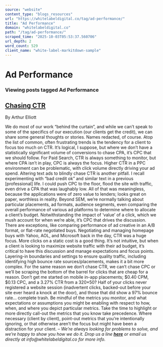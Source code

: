 ```yaml
---
source: "website"
content_type: "blogs_resources"
url: "https://whitelabeldigital.co/tag/ad-performance/"
title: "Ad Performance"
domain: "whitelabeldigital.co"
path: "/tag/ad-performance/"
scraped_time: "2025-10-03T05:53:37.560706"
url_depth: 2
word_count: 529
client_name: "white-label-markitdown-sample"
---
```


# Ad Performance

### Viewing posts tagged Ad Performance

## [Chasing CTR](https://whitelabeldigital.co/chasing-ctr/)

By Arthur Elliott

We do most of our work “behind the curtain”, and while we can’t speak to some of the specifics of our execution (our clients get the credit), we can share some general thoughts or stories. Names redacted, of course. Atop the list of common, often frustrating trends is the tendency for a client to focus too much on CTR. It’s logical, I suppose, but where we don’t have a statistically significant volume of conversions to chase CPA, it’s CPC that we should follow. For Paid Search, CTR is always something to monitor, but where CPA isn’t in play, CPC is always the focus. Higher CTR in a PPC environment can be problematic, with click volume directly driving your ad spend. Altering text ads to blindly chase CTR is another pitfall. I recall experimenting with “bad credit ok” and similar text in a previous [professional] life. I could push CPC to the floor, flood the site with traffic, even drive a CPA that was laughably low. All of that was meaningless, because the applications were of zero value to lenders; looks great on paper, worthless in reality. Beyond SEM, we’re normally talking about particular placements, ad formats, audience segments, even comparing the overall performance of various ad platforms to determine where to allocate a client’s budget. Notwithstanding the impact of ‘value’ of a click, which we mush account for when we’re able, it’s CPC that drives the discussion. There are exceptions, like comparing performance of ad creative in an A/B format, or flat-rate negotiated buys. Negotiating and managing homepage buys with Yahoo, AOL, and Microsoft back in the day, CTR was a huge focus. More clicks on a static cost is a good thing. It’s not intuitive, but when a client is looking to maximize website traffic with their ad budget, it’s critical to have this discussion and manage expectations and focus points. Layering-in boundaries and settings to ensure quality traffic, including identifying high bounce rate sources/placements, makes it a bit more complex. For the same reason we don’t chase CTR, we can’t chase CPC or we’ll be scraping the bottom of the barrel for clicks that are cheap for a reason. Don’t get me started on mobile in-app placements; $0.40 CPM, $0.13 CPC, and a 3.27% CTR from a 320×50? Half of your clicks never registered a website session (inadvertent clicks, backed-out before your site ever heard a knock at the door), and those that did show a 97% bounce rate… complete trash. Be mindful of the metrics you monitor, and what expectations or assumptions you might be enabling with respect to how, when, and where you depict particular metrics. Take the time to highlight or more directly call-out the metrics that you know take precedence. Where necessary (client by client), point-out metrics that you’re intentionally ignoring, or that otherwise aren’t the focus but might have been a distraction for your client. – _We’re always looking for problems to solve, and we’re happy to show you how we do it. Drop us a line [**here**](https://whitelabeldigital.co/contact/) or email us directly at _info@whitelabeldigital.co_ for more info._